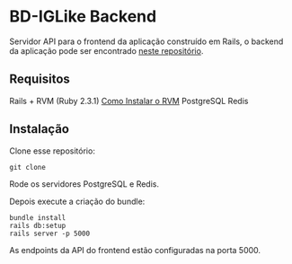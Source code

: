 # BD-IGLike Backend

Servidor API para o frontend da aplicação construído em Rails, o backend da aplicação pode ser encontrado [neste repositório](https://github.com/oitgg/bd-iglike-front).

## Requisitos
Rails + RVM (Ruby 2.3.1) [Como Instalar o RVM](https://www.digitalocean.com/community/tutorials/how-to-install-ruby-on-rails-with-rvm-on-ubuntu-16-04)
PostgreSQL
Redis

## Instalação

Clone esse repositório:
```
git clone
```

Rode os servidores PostgreSQL e Redis.

Depois execute a criação do bundle:

```
bundle install
rails db:setup
rails server -p 5000
```

As endpoints da API do frontend estão configuradas na porta 5000.
